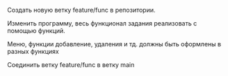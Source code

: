 Создать новую ветку feature/func в репозитории.

Изменить программу, весь функционал задания реализовать с помощью функций.

Меню, функции добавление, удаления и тд. должны быть оформлены в разных функциях

Соединить ветку feature/func в ветку main
